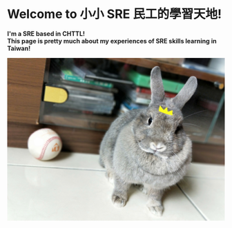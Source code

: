 # Welcome to 小小 SRE 民工的學習天地!
**I'm a SRE based in CHTTL!** <br>
**This page is pretty much about my experiences of SRE skills learning in Taiwan!**

![IMG20181230150454](./IMG20181230150454.jpg "IMG20181230150454")